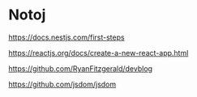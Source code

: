 # Notoj

<https://docs.nestjs.com/first-steps>

<https://reactjs.org/docs/create-a-new-react-app.html>

<https://github.com/RyanFitzgerald/devblog>

<https://github.com/jsdom/jsdom>
